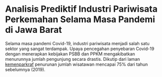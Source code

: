 # Analisis Prediktif Industri Pariwisata Perkemahan Selama Masa Pandemi di Jawa Barat

Selama masa pandemi Covid-19, industri pariwisata menjadi salah satu sektor yang sangat terdampak. Upaya pencegahan penyebaran Covid-19 dengan menerapkan kebijakan PSBB dan PPKM mengakibatkan menurunnya jumlah pengunjung secara drastis. Dikutip dari laman [kemenparkraf](https://kemenparekraf.go.id/ragam-pariwisata/Tren-Pariwisata-Indonesia-di-Tengah-Pandemi) penurunan jumlah wisatawan mencapai 75% dari tahun sebelumnya (2019).

